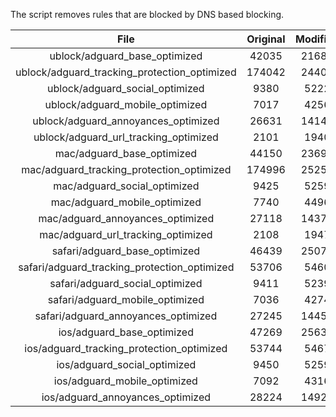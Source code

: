 The script removes rules that are blocked by DNS based blocking.


| File | Original | Modified |
|:----:|:-----:|:-----:|
| ublock/adguard_base_optimized | 42035 | 21681 |
| ublock/adguard_tracking_protection_optimized | 174042 | 24403 |
| ublock/adguard_social_optimized | 9380 | 5222 |
| ublock/adguard_mobile_optimized | 7017 | 4256 |
| ublock/adguard_annoyances_optimized | 26631 | 14141 |
| ublock/adguard_url_tracking_optimized | 2101 | 1940 |
| mac/adguard_base_optimized | 44150 | 23696 |
| mac/adguard_tracking_protection_optimized | 174996 | 25257 |
| mac/adguard_social_optimized | 9425 | 5259 |
| mac/adguard_mobile_optimized | 7740 | 4496 |
| mac/adguard_annoyances_optimized | 27118 | 14377 |
| mac/adguard_url_tracking_optimized | 2108 | 1947 |
| safari/adguard_base_optimized | 46439 | 25079 |
| safari/adguard_tracking_protection_optimized | 53706 | 5460 |
| safari/adguard_social_optimized | 9411 | 5239 |
| safari/adguard_mobile_optimized | 7036 | 4274 |
| safari/adguard_annoyances_optimized | 27245 | 14451 |
| ios/adguard_base_optimized | 47269 | 25634 |
| ios/adguard_tracking_protection_optimized | 53744 | 5467 |
| ios/adguard_social_optimized | 9450 | 5259 |
| ios/adguard_mobile_optimized | 7092 | 4316 |
| ios/adguard_annoyances_optimized | 28224 | 14924 |